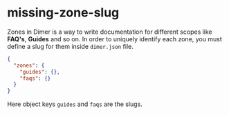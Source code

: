 # missing-zone-slug

Zones in Dimer is a way to write documentation for different scopes like **FAQ's**, **Guides** and so on. In order to uniquely identify each zone, you must define a slug for them inside `dimer.json` file.

```json
{
  "zones": {
    "guides": {},
    "faqs": {}
  }
}
```

Here object keys `guides` and `faqs` are the slugs.
